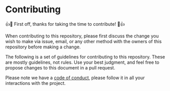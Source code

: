# Contributing

:+1::tada: First off, thanks for taking the time to contribute! :tada::+1:

When contributing to this repository, please first discuss the change you wish to make via issue, email, or any other method with the owners of this repository before making a change. 

The following is a set of guidelines for contributing to this repository. These are mostly guidelines, not rules. Use your best judgment, and feel free to propose changes to this document in a pull request.

Please note we have a [code of conduct](CODE_OF_CONDUCT.md), please follow it in all your interactions with the project.
